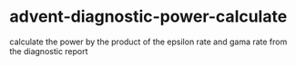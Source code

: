# advent-diagnostic-power-calculate
calculate the power by the product of the epsilon rate and gama rate from the diagnostic report
